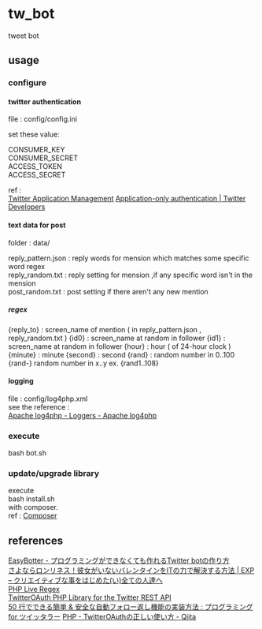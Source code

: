 # tw_bot
tweet bot

## usage

### configure
#### twitter authentication
file : config/config.ini  

set these value:  

CONSUMER_KEY  
CONSUMER_SECRET  
ACCESS_TOKEN  
ACCESS_SECRET  

ref :  
[Twitter Application Management](https://apps.twitter.com/)
[Application-only authentication | Twitter Developers](https://dev.twitter.com/node/254)

#### text data for post
folder : data/  

reply_pattern.json : reply words for mension which matches some specific word regex  
reply_random.txt : reply setting for mension ,if any specific word isn't in the mension  
post_random.txt : post setting if there aren't any new mention 

##### regex
{reply_to} : screen_name of mention ( in reply_pattern.json , reply_random.txt )
{id0} : screen_name at random in follower
{id1} : screen_name at random in follower
{hour} : hour ( of 24-hour clock )
{minute} : minute
{second} : second
{rand} : random number in 0..100
{rand<numeric x>-<numeric y>} random number in x..y ex. {rand1..108}

#### logging
file : config/log4php.xml  
see the reference :  
[Apache log4php - Loggers - Apache log4php](https://logging.apache.org/log4php/docs/loggers.html)

### execute
bash bot.sh

### update/upgrade library
execute  
bash install.sh  
with composer.  
ref : [Composer](https://getcomposer.org/)

## references
[EasyBotter - プログラミングができなくても作れるTwitter botの作り方](http://pha22.net/twitterbot/)  
[さよならロンリネス！彼女がいないバレンタインをITの力で解決する方法 | EXP – クリエイティブな事をはじめた(い)全ての人達へ](http://wp.me/p4kFZb-24)  
[PHP Live Regex](http://www.phpliveregex.com/)  
[TwitterOAuth PHP Library for the Twitter REST API](https://twitteroauth.com/)  
[50 行でできる簡単 & 安全な自動フォロー返し機能の実装方法 : プログラミング for ツイッタラー](http://twitterer.blog.jp/archives/1486582.html)
[PHP - TwitterOAuthの正しい使い方 - Qiita](http://qiita.com/rana_kualu/items/357a031c0453a3538ad3)
